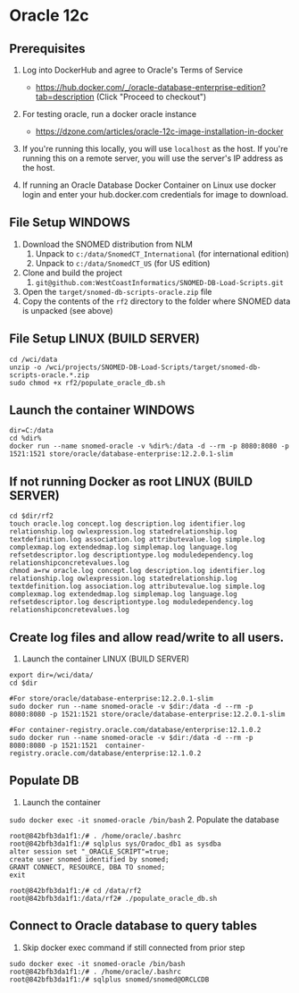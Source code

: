 # Oracle 12c
## Prerequisites
1. Log into DockerHub and agree to Oracle's Terms of Service
   - https://hub.docker.com/_/oracle-database-enterprise-edition?tab=description (Click "Proceed to checkout")

2. For testing oracle, run a docker oracle instance
   - https://dzone.com/articles/oracle-12c-image-installation-in-docker

3. If you're running this locally, you will use `localhost` as the host. If you're running this on a remote server,
  you will use the server's IP address as the host.

4. If running an Oracle Database Docker Container on Linux use docker login and enter your hub.docker.com
 credentials for image to download.


## File Setup WINDOWS

1. Download the SNOMED distribution from NLM
   1. Unpack to `c:/data/SnomedCT_International` (for international edition)
   2. Unpack to `c:/data/SnomedCT_US` (for US edition)
2. Clone and build the project
    1. `git@github.com:WestCoastInformatics/SNOMED-DB-Load-Scripts.git`
3. Open the `target/snomed-db-scripts-oracle.zip` file
4. Copy the contents of the `rf2` directory to the folder where SNOMED data is unpacked (see above)

## File Setup LINUX (BUILD SERVER)
```
cd /wci/data
unzip -o /wci/projects/SNOMED-DB-Load-Scripts/target/snomed-db-scripts-oracle.*.zip
sudo chmod +x rf2/populate_oracle_db.sh
```

## Launch the container WINDOWS
```
dir=C:/data
cd %dir%
docker run --name snomed-oracle -v %dir%:/data -d --rm -p 8080:8080 -p 1521:1521 store/oracle/database-enterprise:12.2.0.1-slim
```

## If not running Docker as root LINUX (BUILD SERVER)
```
cd $dir/rf2
touch oracle.log concept.log description.log identifier.log relationship.log owlexpression.log statedrelationship.log textdefinition.log association.log attributevalue.log simple.log complexmap.log extendedmap.log simplemap.log language.log refsetdescriptor.log descriptiontype.log moduledependency.log relationshipconcretevalues.log
chmod a=rw oracle.log concept.log description.log identifier.log relationship.log owlexpression.log statedrelationship.log textdefinition.log association.log attributevalue.log simple.log complexmap.log extendedmap.log simplemap.log language.log refsetdescriptor.log descriptiontype.log moduledependency.log relationshipconcretevalues.log
```

## Create log files and allow read/write to all users.
1. Launch the container LINUX (BUILD SERVER)
```
export dir=/wci/data/
cd $dir

#For store/oracle/database-enterprise:12.2.0.1-slim
sudo docker run --name snomed-oracle -v $dir:/data -d --rm -p 8080:8080 -p 1521:1521 store/oracle/database-enterprise:12.2.0.1-slim

#For container-registry.oracle.com/database/enterprise:12.1.0.2
sudo docker run --name snomed-oracle -v $dir:/data -d --rm -p 8080:8080 -p 1521:1521  container-registry.oracle.com/database/enterprise:12.1.0.2
```

## Populate DB

1. Launch the container

`sudo docker exec -it snomed-oracle /bin/bash`
2. Populate the database
```
root@842bfb3da1f1:/# . /home/oracle/.bashrc
root@842bfb3da1f1:/# sqlplus sys/Oradoc_db1 as sysdba
alter session set "_ORACLE_SCRIPT"=true;
create user snomed identified by snomed;
GRANT CONNECT, RESOURCE, DBA TO snomed;
exit

root@842bfb3da1f1:/# cd /data/rf2
root@842bfb3da1f1:/data/rf2# ./populate_oracle_db.sh
```

## Connect to Oracle database to query tables
1. Skip docker exec command if still connected from prior step

```
sudo docker exec -it snomed-oracle /bin/bash
root@842bfb3da1f1:/# . /home/oracle/.bashrc
root@842bfb3da1f1:/# sqlplus snomed/snomed@ORCLCDB
```

